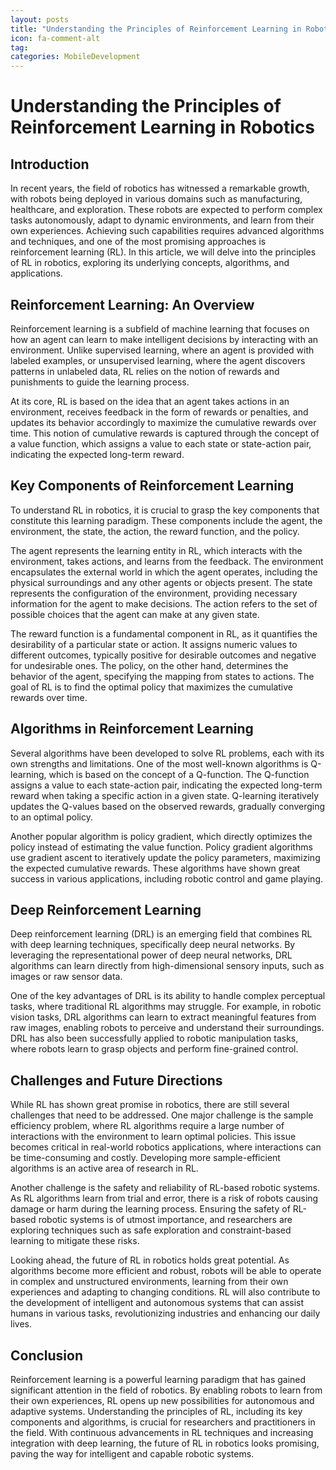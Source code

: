 ```yaml
---
layout: posts
title: "Understanding the Principles of Reinforcement Learning in Robotics"
icon: fa-comment-alt
tag:      
categories: MobileDevelopment
---
```



# Understanding the Principles of Reinforcement Learning in Robotics

## Introduction

In recent years, the field of robotics has witnessed a remarkable growth, with robots being deployed in various domains such as manufacturing, healthcare, and exploration. These robots are expected to perform complex tasks autonomously, adapt to dynamic environments, and learn from their own experiences. Achieving such capabilities requires advanced algorithms and techniques, and one of the most promising approaches is reinforcement learning (RL). In this article, we will delve into the principles of RL in robotics, exploring its underlying concepts, algorithms, and applications.

## Reinforcement Learning: An Overview

Reinforcement learning is a subfield of machine learning that focuses on how an agent can learn to make intelligent decisions by interacting with an environment. Unlike supervised learning, where an agent is provided with labeled examples, or unsupervised learning, where the agent discovers patterns in unlabeled data, RL relies on the notion of rewards and punishments to guide the learning process.

At its core, RL is based on the idea that an agent takes actions in an environment, receives feedback in the form of rewards or penalties, and updates its behavior accordingly to maximize the cumulative rewards over time. This notion of cumulative rewards is captured through the concept of a value function, which assigns a value to each state or state-action pair, indicating the expected long-term reward.

## Key Components of Reinforcement Learning

To understand RL in robotics, it is crucial to grasp the key components that constitute this learning paradigm. These components include the agent, the environment, the state, the action, the reward function, and the policy.

The agent represents the learning entity in RL, which interacts with the environment, takes actions, and learns from the feedback. The environment encapsulates the external world in which the agent operates, including the physical surroundings and any other agents or objects present. The state represents the configuration of the environment, providing necessary information for the agent to make decisions. The action refers to the set of possible choices that the agent can make at any given state.

The reward function is a fundamental component in RL, as it quantifies the desirability of a particular state or action. It assigns numeric values to different outcomes, typically positive for desirable outcomes and negative for undesirable ones. The policy, on the other hand, determines the behavior of the agent, specifying the mapping from states to actions. The goal of RL is to find the optimal policy that maximizes the cumulative rewards over time.

## Algorithms in Reinforcement Learning

Several algorithms have been developed to solve RL problems, each with its own strengths and limitations. One of the most well-known algorithms is Q-learning, which is based on the concept of a Q-function. The Q-function assigns a value to each state-action pair, indicating the expected long-term reward when taking a specific action in a given state. Q-learning iteratively updates the Q-values based on the observed rewards, gradually converging to an optimal policy.

Another popular algorithm is policy gradient, which directly optimizes the policy instead of estimating the value function. Policy gradient algorithms use gradient ascent to iteratively update the policy parameters, maximizing the expected cumulative rewards. These algorithms have shown great success in various applications, including robotic control and game playing.

## Deep Reinforcement Learning

Deep reinforcement learning (DRL) is an emerging field that combines RL with deep learning techniques, specifically deep neural networks. By leveraging the representational power of deep neural networks, DRL algorithms can learn directly from high-dimensional sensory inputs, such as images or raw sensor data.

One of the key advantages of DRL is its ability to handle complex perceptual tasks, where traditional RL algorithms may struggle. For example, in robotic vision tasks, DRL algorithms can learn to extract meaningful features from raw images, enabling robots to perceive and understand their surroundings. DRL has also been successfully applied to robotic manipulation tasks, where robots learn to grasp objects and perform fine-grained control.

## Challenges and Future Directions

While RL has shown great promise in robotics, there are still several challenges that need to be addressed. One major challenge is the sample efficiency problem, where RL algorithms require a large number of interactions with the environment to learn optimal policies. This issue becomes critical in real-world robotics applications, where interactions can be time-consuming and costly. Developing more sample-efficient algorithms is an active area of research in RL.

Another challenge is the safety and reliability of RL-based robotic systems. As RL algorithms learn from trial and error, there is a risk of robots causing damage or harm during the learning process. Ensuring the safety of RL-based robotic systems is of utmost importance, and researchers are exploring techniques such as safe exploration and constraint-based learning to mitigate these risks.

Looking ahead, the future of RL in robotics holds great potential. As algorithms become more efficient and robust, robots will be able to operate in complex and unstructured environments, learning from their own experiences and adapting to changing conditions. RL will also contribute to the development of intelligent and autonomous systems that can assist humans in various tasks, revolutionizing industries and enhancing our daily lives.

## Conclusion

Reinforcement learning is a powerful learning paradigm that has gained significant attention in the field of robotics. By enabling robots to learn from their own experiences, RL opens up new possibilities for autonomous and adaptive systems. Understanding the principles of RL, including its key components and algorithms, is crucial for researchers and practitioners in the field. With continuous advancements in RL techniques and increasing integration with deep learning, the future of RL in robotics looks promising, paving the way for intelligent and capable robotic systems.